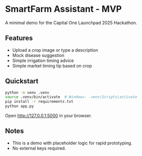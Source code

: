 
# SmartFarm Assistant - MVP

A minimal demo for the Capital One Launchpad 2025 Hackathon.

## Features
- Upload a crop image or type a description
- Mock disease suggestion
- Simple irrigation timing advice
- Simple market timing tip based on crop

## Quickstart
```bash
python -m venv .venv
source .venv/bin/activate  # Windows: .venv\Scripts\activate
pip install -r requirements.txt
python app.py
```
Open http://127.0.0.1:5000 in your browser.

## Notes
- This is a demo with placeholder logic for rapid prototyping.
- No external keys required.

